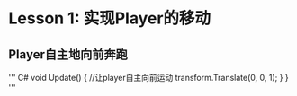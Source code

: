 # Lesson 1: 实现Player的移动
## Player自主地向前奔跑
'''
C#
    void Update()
    {
        //让player自主向前运动
        transform.Translate(0, 0, 1);
    }
}
'''
